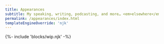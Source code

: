 ```yaml
---
title: Appearances
subtitle: My speaking, writing, podcasting, and more… <em>elsewhere</em>.
permalink: /appearances/index.html
templateEngineOverride: 'njk'
---
```


{%- include 'blocks/wip.njk' -%}